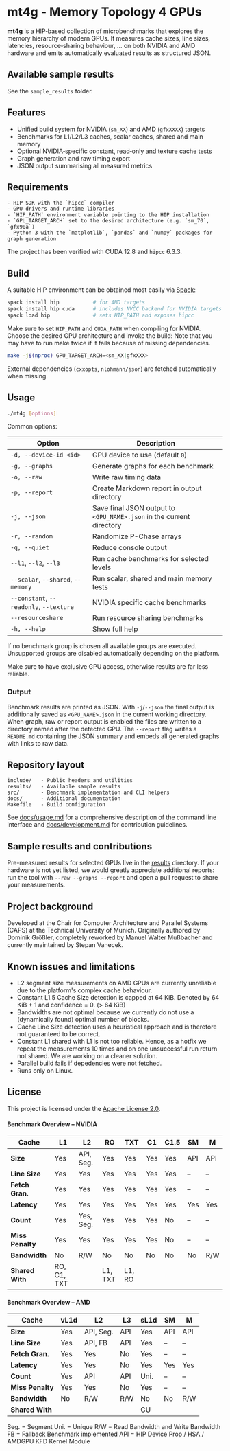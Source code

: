 # mt4g - Memory Topology 4 GPUs

**mt4g** is a HIP‑based collection of microbenchmarks that explores the memory
hierarchy of modern GPUs. It measures cache sizes, line sizes, latencies,
resource‑sharing behaviour, ... on both NVIDIA and AMD hardware and emits automatically 
evaluated results as structured JSON.

## Available sample results

See the `sample_results` folder.

## Features

- Unified build system for NVIDIA (`sm_XX`) and AMD (`gfxXXXX`) targets
- Benchmarks for L1/L2/L3 caches, scalar caches, shared and main memory
- Optional NVIDIA‑specific constant, read‑only and texture cache tests
- Graph generation and raw timing export
- JSON output summarising all measured metrics

## Requirements

    - HIP SDK with the `hipcc` compiler
    - GPU drivers and runtime libraries
    - `HIP_PATH` environment variable pointing to the HIP installation
    - `GPU_TARGET_ARCH` set to the desired architecture (e.g. `sm_70`, `gfx90a`)
    - Python 3 with the `matplotlib`, `pandas` and `numpy` packages for graph generation

The project has been verified with CUDA 12.8 and `hipcc` 6.3.3.

## Build

A suitable HIP environment can be obtained most easily via
[Spack](https://spack.io):

```bash
spack install hip           # for AMD targets
spack install hip cuda      # includes NVCC backend for NVIDIA targets
spack load hip              # sets HIP_PATH and exposes hipcc
```

Make sure to set `HIP_PATH` and `CUDA_PATH` when compiling for NVIDIA.
Choose the desired GPU architecture and invoke the build:
Note that you may have to run make twice if it fails because of missing dependencies.

```bash
make -j$(nproc) GPU_TARGET_ARCH=<sm_XX|gfxXXX>
```

External dependencies (`cxxopts`, `nlohmann/json`) are fetched automatically
when missing.

## Usage

```bash
./mt4g [options]
```

Common options:

| Option | Description |
| ------ | ----------- |
| `-d, --device-id <id>` | GPU device to use (default `0`) |
| `-g, --graphs` | Generate graphs for each benchmark |
| `-o, --raw` | Write raw timing data |
| `-p, --report` | Create Markdown report in output directory |
| `-j, --json` | Save final JSON output to `<GPU_NAME>.json` in the current directory |
| `-r, --random` | Randomize P-Chase arrays |
| `-q, --quiet` | Reduce console output |
| `--l1`, `--l2`, `--l3` | Run cache benchmarks for selected levels |
| `--scalar`, `--shared`, `--memory` | Run scalar, shared and main memory tests |
| `--constant`, `--readonly`, `--texture` | NVIDIA specific cache benchmarks |
| `--resourceshare` | Run resource sharing benchmarks |
| `-h, --help` | Show full help |

If no benchmark group is chosen all available groups are executed. Unsupported
groups are disabled automatically depending on the platform.

Make sure to have exclusive GPU access, otherwise results are far less reliable.

### Output

Benchmark results are printed as JSON. With `-j`/`--json` the final output is
additionally saved as `<GPU_NAME>.json` in the current working directory. When
graph, raw or report output is enabled the files are written to a directory
named after the detected GPU. The `--report` flag writes a `README.md`
containing the JSON summary and embeds all generated graphs with links to raw
data.

## Repository layout

```
include/   - Public headers and utilities
results/   - Available sample results
src/       - Benchmark implementation and CLI helpers
docs/      - Additional documentation
Makefile   - Build configuration
```

See [docs/usage.md](docs/usage.md) for a comprehensive description of the
command line interface and [docs/development.md](docs/development.md) for
contribution guidelines.

## Sample results and contributions

Pre-measured results for selected GPUs live in the
[results](results/) directory. If your hardware is not yet listed,
we would greatly appreciate additional reports: run the tool with
`--raw --graphs --report` and open a pull request to share your measurements.

## Project background

Developed at the Chair for Computer Architecture and Parallel Systems (CAPS) at
the Technical University of Munich. Originally authored by Dominik Größler,
completely reworked by Manuel Walter Mußbacher and currently maintained by
Stepan Vanecek.

## Known issues and limitations

- L2 segment size measurements on AMD GPUs are currently unreliable due to the platform's complex cache behaviour.
- Constant L1.5 Cache Size detection is capped at 64 KiB. Denoted by 64 KiB + 1 and confidence = 0. (> 64 KiB)
- Bandwidths are not optimal because we currently do not use a (dynamically found) optimal number of blocks.
- Cache Line Size detection uses a heuristical approach and is therefore not guaranteed to be correct.
- Constant L1 shared with L1 is not too reliable. Hence, as a hotfix we repeat the measurements 10 times and on one unsuccessful run return not shared. We are working on a cleaner solution.
- Parallel build fails if depedencies were not fetched.
- Runs only on Linux.

## License

This project is licensed under the [Apache License 2.0](LICENSE).

#### Benchmark Overview – NVIDIA

| Cache             | L1       | L2          | RO  | TXT | C1  | C1.5 | SM  | M    |
|-------------------|----------|-------------|-----|-----|-----|------|-----|------|
| **Size**          | Yes      | API, Seg.   | Yes | Yes | Yes | Yes  | API | API  |
| **Line Size**     | Yes      | Yes         | Yes | Yes | Yes | Yes  | –   | –    |
| **Fetch Gran.**   | Yes      | Yes         | Yes | Yes | Yes | Yes  | –   | –    |
| **Latency**       | Yes      | Yes         | Yes | Yes | Yes | Yes  | Yes | Yes  |
| **Count**         | Yes      | Yes, Seg.   | Yes | Yes | Yes | No   | –   | –    |
| **Miss Penalty**  | Yes      | Yes         | Yes | Yes | Yes | No   | –   | –    |
| **Bandwidth**     | No       | R/W         | No  | No  | No  | No   | No  | R/W  |
| **Shared With**   | RO, C1, TXT |      | L1, TXT | L1, RO    |     |      |     |      |

#### Benchmark Overview – AMD

| Cache             | vL1d     | L2          | L3  | sL1d | SM  | M    |
|-------------------|----------|-------------|-----|------|-----|------|
| **Size**          | Yes      | API, Seg.   | API | Yes  | API | API  |
| **Line Size**     | Yes      | API, FB     | API | Yes  | –   | –    |
| **Fetch Gran.**   | Yes      | Yes         | No  | Yes  | –   | –    |
| **Latency**       | Yes      | Yes         | No  | Yes  | Yes | Yes  |
| **Count**         | Yes      | API         | API | Uni. | –   | –    |
| **Miss Penalty**  | Yes      | Yes         | No  | Yes  | –   | –    |
| **Bandwidth**     | No       | R/W         | R/W | No   | No  | R/W  |
| **Shared With**   |          |             |     | CU   |     |      |


Seg. = Segment
Uni. = Unique
R/W = Read Bandwidth and Write Bandwidth
FB = Fallback Benchmark implemented
API = HIP Device Prop / HSA / AMDGPU KFD Kernel Module
